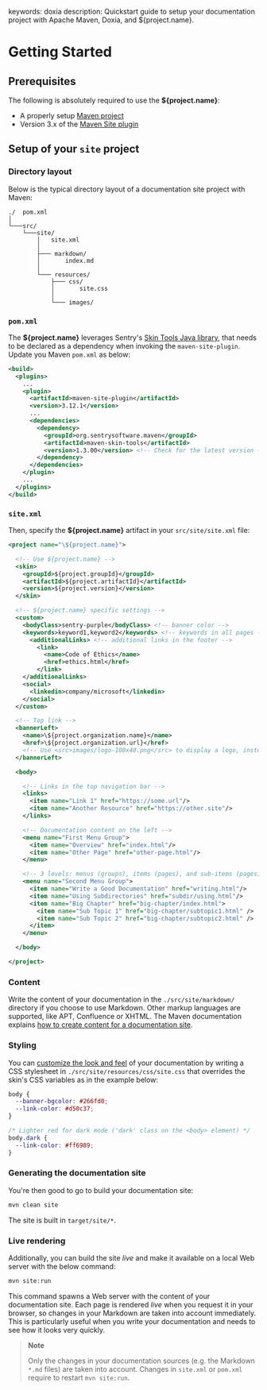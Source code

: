 keywords: doxia
description: Quickstart guide to setup your documentation project with Apache Maven, Doxia, and ${project.name}.

# Getting Started

<!-- MACRO{toc|fromDepth=1|toDepth=2|id=toc} -->

## Prerequisites

The following is absolutely required to use the **${project.name}**:

* A properly setup [Maven project](https://maven.apache.org/plugins/maven-site-plugin/examples/creating-content.html)
* Version 3.x of the [Maven Site plugin](https://maven.apache.org/plugins/maven-site-plugin)

## Setup of your `site` project

### Directory layout

Below is the typical directory layout of a documentation site project with Maven:

```
./  pom.xml
│
└───src/
    └───site/
        │   site.xml
        │
        ├─── markdown/
        │       index.md
        │
        └─── resources/
            ├─── css/
            │       site.css
            │
            └─── images/
```

### `pom.xml`

The **${project.name}** leverages Sentry's [Skin Tools Java library](https://sentrysoftware.github.io/maven-skin-tools/), that needs to be declared as a dependency when invoking the `maven-site-plugin`. Update you Maven `pom.xml` as below:

```xml
<build>
  <plugins>
    ...
    <plugin>
      <artifactId>maven-site-plugin</artifactId>
      <version>3.12.1</version>
      ...
      <dependencies>
        <dependency>
          <groupId>org.sentrysoftware.maven</groupId>
          <artifactId>maven-skin-tools</artifactId>
          <version>1.3.00</version> <!-- Check for the latest version -->
        </dependency>
      </dependencies>
    </plugin>
    ...
  </plugins>
</build>
```

### `site.xml`

Then, specify the **${project.name}** artifact in your `src/site/site.xml` file:

```xml
<project name="\${project.name}">

  <!-- Use ${project.name} -->
  <skin>
    <groupId>${project.groupId}</groupId>
    <artifactId>${project.artifactId}</artifactId>
    <version>${project.version}</version>
  </skin>

  <!-- ${project.name} specific settings -->
  <custom>
    <bodyClass>sentry-purple</bodyClass> <!-- banner color -->
    <keywords>keyword1,keyword2</keywords> <!-- keywords in all pages -->
      <additionalLinks> <!-- additional links in the footer -->
        <link>
          <name>Code of Ethics</name>
          <href>ethics.html</href>
        </link>
    </additionalLinks>
    <social>
      <linkedin>company/microsoft</linkedin>
    </social>
  </custom>

  <!-- Top link -->
  <bannerLeft>
    <name>\${project.organization.name}</name>
    <href>\${project.organization.url}</href>
    <!-- Use <src>images/logo-100x40.png</src> to display a logo, instead of <name> -->
  </bannerLeft>

  <body>

    <!-- Links in the top navigation bar -->
    <links>
      <item name="Link 1" href="https://some.url"/>
      <item name="Another Resource" href="https://other.site"/>
    </links>

    <!-- Documentation content on the left -->
    <menu name="First Menu Group">
      <item name="Overview" href="index.html"/>
      <item name="Other Page" href="other-page.html"/>
    </menu>

    <!-- 3 levels: menus (groups), items (pages), and sub-items (pages) -->
    <menu name="Second Menu Group">
      <item name="Write a Good Documentation" href="writing.html"/>
      <item name="Using Subdirectories" href="subdir/using.html"/>
      <item name="Big Chapter" href="big-chapter/index.html">
        <item name="Sub Topic 1" href="big-chapter/subtopic1.html" />
        <item name="Sub Topic 2" href="big-chapter/subtopic2.html" />
      </item>
    </menu>

  </body>

</project>
```

### Content

Write the content of your documentation in the `./src/site/markdown/` directory if you choose to use Markdown. Other markup languages are supported, like APT, Confluence or XHTML. The Maven documentation explains [how to create content for a documentation site](https://maven.apache.org/plugins/maven-site-plugin/examples/creating-content.html).

### Styling

You can [customize the look and feel](styles.md) of your documentation by writing a CSS stylesheet in `./src/site/resources/css/site.css` that overrides the skin's CSS variables as in the example below:

```css
body {
  --banner-bgcolor: #266fd0;
  --link-color: #d50c37;
}

/* Lighter red for dark mode ('dark' class on the <body> element) */
body.dark {
  --link-color: #ff6989;
}
```

### Generating the documentation site

You're then good to go to build your documentation site:

```bash
mvn clean site
```

The site is built in `target/site/*`.

### Live rendering

Additionally, you can build the site *live* and make it available on a local Web server with the below command:

```bash
mvn site:run
```

This command spawns a Web server with the content of your documentation site. Each page is rendered *live* when you request it in your browser, so changes in your Markdown are taken into account immediately. This is particularly useful when you write your documentation and needs to see how it looks very quickly.

> **Note**
>
> Only the changes in your documentation sources (e.g. the Markdown `*.md` files) are taken into account. Changes in `site.xml` or `pom.xml` require to restart `mvn site:run`.
